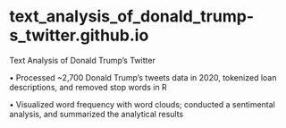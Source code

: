 # text_analysis_of_donald_trump-s_twitter.github.io
Text Analysis of Donald Trump’s Twitter

• Processed ~2,700 Donald Trump’s tweets data in 2020, tokenized loan descriptions, and removed stop words in R

• Visualized word frequency with word clouds; conducted a sentimental analysis, and summarized the analytical results
